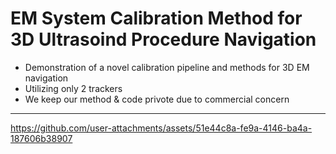 # EM System Calibration Method for 3D Ultrasoind Procedure Navigation
- Demonstration of a novel calibration pipeline and methods for 3D EM navigation
- Utilizing only 2 trackers
- We keep our method & code privote due to commercial concern
***
https://github.com/user-attachments/assets/51e44c8a-fe9a-4146-ba4a-187606b38907
